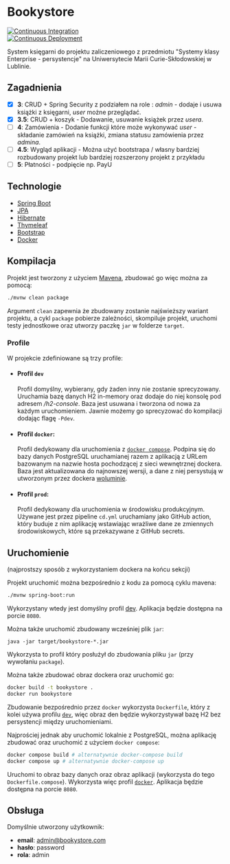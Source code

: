 # Bookystore

[![Continuous Integration](https://github.com/mMosiur/bookystore/actions/workflows/ci.yml/badge.svg)](https://github.com/mMosiur/bookystore/actions/workflows/ci.yml) \
[![Continuous Deployment](https://github.com/mMosiur/bookystore/actions/workflows/cd.yml/badge.svg)](https://github.com/mMosiur/bookystore/actions/workflows/cd.yml)

System księgarni do projektu zaliczeniowego z przedmiotu "Systemy klasy Enterprise - persystencje" na Uniwersytecie Marii Curie-Skłodowskiej w Lublinie.

## Zagadnienia

- [x] **3**: CRUD + Spring Security z podziałem na role : *admin* - dodaje i usuwa książki z księgarni, *user* możne przeglądać.
- [x] **3.5**: CRUD + koszyk - Dodawanie, usuwanie książek przez *usera*.
- [ ] **4**: Zamówienia - Dodanie funkcji które może wykonywać *user* - składanie zamówień na książki, zmiana statusu zamówienia przez *admina*.
- [ ] **4.5**: Wygląd aplikacji - Można użyć bootstrapa / własny bardziej rozbudowany projekt lub bardziej rozszerzony projekt z przykładu
- [ ] **5**: Płatności - podpięcie np. PayU

## Technologie

- [Spring Boot](https://spring.io/projects/spring-boot)
- [JPA](https://spring.io/projects/spring-data-jpa)
- [Hibernate](https://hibernate.org/)
- [Thymeleaf](https://www.thymeleaf.org/)
- [Bootstrap](https://getbootstrap.com/)
- [Docker](https://www.docker.com/)

## Kompilacja

Projekt jest tworzony z użyciem [Mavena](https://maven.apache.org/), zbudować go więc można za pomocą:

``` bash
./mvnw clean package
```

Argument `clean` zapewnia że zbudowany zostanie najświeższy wariant projektu, a cykl `package` pobierze zależności,
skompiluje projekt, uruchomi testy jednostkowe oraz utworzy paczkę `jar` w folderze `target`.

### Profile

W projekcie zdefiniowane są trzy profile:

- #### Profil `dev`
  
  Profil domyślny, wybierany, gdy żaden inny nie zostanie sprecyzowany.
  Uruchamia bazę danych H2 in-memory oraz dodaje do niej konsolę pod adresem */h2-console*.
  Baza jest usuwana i tworzona od nowa za każdym uruchomieniem.
  Jawnie możemy go sprecyzować do kompilacji dodając flagę `-Pdev`.

- #### Profil `docker`:

  Profil dedykowany dla uruchomienia z [`docker compose`](https://docs.docker.com/compose/).
  Podpina się do bazy danych PostgreSQL uruchamianej razem z aplikacją z URLem bazowanym
  na nazwie hosta pochodzącej z sieci wewnętrznej dockera.
  Baza jest aktualizowana do najnowszej wersji, a dane z niej persystują w utworzonym przez
  dockera [woluminie](https://docs.docker.com/storage/volumes/).

- #### Profil `prod`:

  Profil dedykowany dla uruchomienia w środowisku produkcyjnym.
  Używane jest przez pipeline `cd.yml` uruchamiany jako GitHub action,
  który buduje z nim aplikację wstawiając wrażliwe dane ze zmiennych środowiskowych,
  które są przekazywane z GitHub secrets.

## Uruchomienie

(najprostszy sposób z wykorzystaniem dockera na końcu sekcji)

Projekt uruchomić można bezpośrednio z kodu za pomocą cyklu mavena:

``` bash
./mvnw spring-boot:run
```

Wykorzystany wtedy jest domyślny profil [dev](#profil-dev).
Aplikacja będzie dostępna na porcie `8080`.

Można także uruchomić zbudowany wcześniej plik `jar`:

```
java -jar target/bookystore-*.jar
```

Wykorzysta to profil który posłużył do zbudowania pliku `jar` (przy wywołaniu `package`).

Można także zbudować obraz dockera oraz uruchomić go:

``` bash
docker build -t bookystore .
docker run bookystore
```

Zbudowanie bezpośrednio przez `docker` wykorzysta `Dockerfile`, który z kolei używa profilu [`dev`](#profil-dev),
więc obraz den będzie wykorzystywał bazę H2 bez persystencji między uruchomieniami.

Najprościej jednak aby uruchomić lokalnie z PostgreSQL,
można aplikację zbudować oraz uruchomić z użyciem `docker compose`:

``` bash
docker compose build # alternatywnie docker-compose build
docker compose up # alternatywnie docker-compose up
```

Uruchomi to obraz bazy danych oraz obraz aplikacji (wykorzysta do tego `Dockerfile.compose`).
Wykorzysta więc profil [`docker`](#profil-docker).
Aplikacja będzie dostępna na porcie `8080`.

## Obsługa

Domyślnie utworzony użytkownik:

- **email**: admin@bookystore.com
- **hasło**: password
- **rola**: admin

